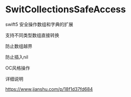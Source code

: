 # SwitCollectionsSafeAccess
swift5 安全操作数组和字典的扩展

支持不同类型数组直接转换

防止数组越界

防止插入nil

OC风格操作



详细说明

https://www.jianshu.com/p/18f1d37fd684
